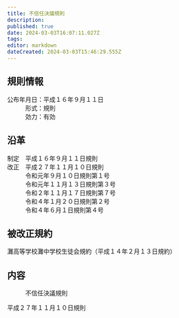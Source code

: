 ```yaml
---
title: 不信任決議規則
description: 
published: true
date: 2024-03-03T16:07:11.027Z
tags: 
editor: markdown
dateCreated: 2024-03-03T15:46:29.555Z
---
```


## 規則情報

公布年月日：平成１６年９月１１日  
　　　形式：規則  
　　　効力：有効

## 沿革

制定　平成１６年９月１１日規則  
改正　平成２７年１１月１０日規則  
　　　令和元年９月１０日規則第１号  
　　　令和元年１１月１３日規則第３号  
　　　令和２年１１月１７日規則第７号  
　　　令和４年１月２０日規則第２号  
　　　令和４年６月１日規則第４号

## 被改正規約

灘高等学校灘中学校生徒会規約（平成１４年２月１３日規約）

## 内容

　　　不信任決議規則

平成２７年１１月１０日規則